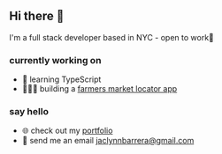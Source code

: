 ## Hi there 👋

I'm a full stack developer based in NYC - open to work🤝

### currently working on
- 📝 learning TypeScript
- 👩🏻‍🌾 building a [farmers market locator app](https://github.com/jaclynnbarrera/market-finder-FE)

### say hello
- 🌐 check out my [portfolio](http://jaclynnbarrera.herokuapp.com/#/)
- 📩 send me an email jaclynnbarrera@gmail.com
